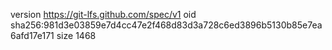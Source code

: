 version https://git-lfs.github.com/spec/v1
oid sha256:981d3e03859e7d4cc47e2f468d83d3a728c6ed3896b5130b85e7ea6afd17e171
size 1468
